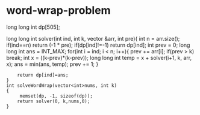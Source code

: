 # word-wrap-problem

long long int dp[505];

  long long int solver(int ind, int k, vector<int> &arr, int pre){
        int n = arr.size(); 
        if(ind==n) return (-1 * pre);
        if(dp[ind]!=-1) return dp[ind];
        int prev = 0;
        long long int ans = INT_MAX;
        for(int i = ind; i < n; i++){
            prev += arr[i];
            if(prev > k) break;
            int x = ((k-prev)*(k-prev));
            long long int temp = x + solver(i+1, k, arr, x);
            ans = min(ans, temp);
            prev += 1;
        }
        
        return dp[ind]=ans;
    }
    int solveWordWrap(vector<int>nums, int k) 
    { 
         memset(dp, -1, sizeof(dp));
        return solver(0, k,nums,0);
    } 

